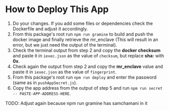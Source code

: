 # How to Deploy This App

1. Do your changes. If you add some files or dependencies check the Dockerfile and adjust it accordingly.
2. From this package's root run `npm run gramine` to build and push the docker image and finally retrieve the mr_enclave (This will result in an error, but we just need the output of the terminal).
3. Check the terminal output from step 2 and copy the **docker checksum** and paste it in `iexec.json` as the value of `checksum`, but replace **sha:** with **0x**.
4. Check again the output from step 2 and copy the **mr_enclave** value and paste it in `iexec.json` as the value of `fingerprint`.
5. From this package's root run `npm run deploy` and enter the password (same as in `pushAppSecret.js`).
6. Copy the app address from the output of step 5 and run `npm run secret -- PASTE-APP-ADDRESS-HERE`.

TODO: Adjust again because npm run gramine has samchamani in it
